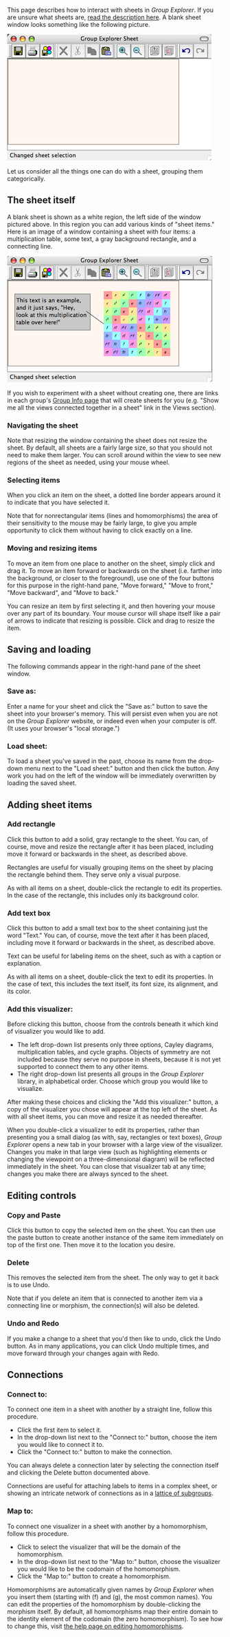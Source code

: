
This page describes how to interact with sheets in *Group Explorer*. If you
are unsure what sheets are, [read the description
here](rf-geterms.md#sheets). A blank sheet window looks something like the
following picture.

![A screenshot of a blank sheet](illustration-blanksheet.jpg)

Let us consider all the things one can do with a sheet, grouping them
categorically.

## The sheet itself

A blank sheet is shown as a white region, the left side of the window
pictured above. In this region you can add various kinds of "sheet items."
Here is an image of a window containing a sheet with four items: a
multiplication table, some text, a gray background rectangle, and a
connecting line.

![A screenshot of a sheet with four items](illustration-simplesheet.jpg)

If you wish to experiment with a sheet without creating one, there are links
in each group's [Group Info page](rf-um-groupwindow.md) that will create
sheets for you (e.g. "Show me all the views connected together in a sheet"
link in the Views section).

### Navigating the sheet

Note that resizing the window containing the sheet does not resize the
sheet. By default, all sheets are a fairly large size, so that you should
not need to make them larger.  You can scroll around within the view to see
new regions of the sheet as needed, using your mouse wheel.

### Selecting items

When you click an item on the sheet, a dotted line border appears around it
to indicate that you have selected it.

Note that for nonrectangular items (lines and homomorphisms) the area of
their sensitivity to the mouse may be fairly large, to give you ample
opportunity to click them without having to click exactly on a line.

### Moving and resizing items

To move an item from one place to another on the sheet, simply click and
drag it. To move an item forward or backwards on the sheet (i.e. farther
into the background, or closer to the foreground), use one of the four
buttons for this purpose in the right-hand pane, "Move forward," "Move to
front," "Move backward", and "Move to back."

You can resize an item by first selecting it, and then hovering your mouse
over any part of its boundary. Your mouse cursor will shape itself like a
pair of arrows to indicate that resizing is possible. Click and drag to
resize the item.

## Saving and loading

The following commands appear in the right-hand pane of the sheet window.

### Save as:

Enter a name for your sheet and click the "Save as:" button to save the
sheet into your browser's memory.  This will persist even when you are not
on the *Group Explorer* website, or indeed even when your computer is off.
(It uses your browser's "local storage.")

### Load sheet:

To load a sheet you've saved in the past, choose its name from the drop-down
menu next to the "Load sheet:" button and then click the button.  Any work
you had on the left of the window will be immediately overwritten by loading
the saved sheet.

## Adding sheet items

### Add rectangle

Click this button to add a solid, gray rectangle to the sheet.  You can, of
course, move and resize the rectangle after it has been placed, including
move it forward or backwards in the sheet, as described above.

Rectangles are useful for visually grouping items on the sheet by placing
the rectangle behind them.  They serve only a visual purpose.

As with all items on a sheet, double-click the rectangle to edit its
properties.  In the case of the rectangle, this includes only its background
color.

### Add text box

Click this button to add a small text box to the sheet containing just the
word "Text."  You can, of course, move the text after it has been placed,
including move it forward or backwards in the sheet, as described above.

Text can be useful for labeling items on the sheet, such as with a caption
or explanation.

As with all items on a sheet, double-click the text to edit its properties.
In the case of text, this includes the text itself, its font size, its
alignment, and its color.

### Add this visualizer:

Before clicking this button, choose from the controls beneath it which kind
of visualizer you would like to add.

 * The left drop-down list presents only three options, Cayley diagrams,
   multiplication tables, and cycle graphs. Objects of symmetry are not
   included because they serve no purpose in sheets, because it is not yet
   supported to connect them to any other items.
 * The right drop-down list presents all groups in the *Group Explorer*
   library, in alphabetical order.  Choose which group you would like to
   visualize.

After making these choices and clicking the "Add this visualizer:" button,
a copy of the visualizer you chose will appear at the top left of the sheet.
As with all sheet items, you can move and resize it as needed thereafter.

When you double-click a visualizer to edit its properties, rather than
presenting you a small dialog (as with, say, rectangles or text boxes),
*Group Explorer* opens a new tab in your browser with a large view of the
visualizer.  Changes you make in that large view (such as highlighting
elements or changing the viewpoint on a three-dimensional diagram) will be
reflected immediately in the sheet.  You can close that visualizer tab at
any time; changes you make there are always synced to the sheet.

## Editing controls

### Copy and Paste

Click this button to copy the selected item on the sheet.  You can then use
the paste button to create another instance of the same item immediately on
top of the first one.  Then move it to the location you desire.

### Delete

This removes the selected item from the sheet. The only way to get it back
is to use Undo.

Note that if you delete an item that is connected to another item via a
connecting line or morphism, the connection(s) will also be deleted.

### Undo and Redo

If you make a change to a sheet that you'd then like to undo, click the Undo
button.  As in many applications, you can click Undo multiple times, and
move forward through your changes again with Redo.

## Connections

### Connect to:

To connect one item in a sheet with another by a straight line, follow this
procedure.

 * Click the first item to select it.
 * In the drop-down list next to the "Connect to:" button, choose the item
   you would like to connect it to.
 * Click the "Connect to:" button to make the connection.

You can always delete a connection later by selecting the connection itself
and clicking the Delete button documented above.

Connections are useful for attaching labels to items in a complex sheet, or
showing an intricate network of connections as in a [lattice of
subgroups](rf-groupterms.md#lattice-of-subgroups).

### Map to:

To connect one visualizer in a sheet with another by a homomorphism, follow this procedure.

 * Click to select the visualizer that will be the domain of the
   homomorphism.
 * In the drop-down list next to the "Map to:" button, choose the visualizer
   you would like to be the codomain of the homomorphism.
 * Click the "Map to:" button to create a homomorphism.

Homomorphisms are automatically given names by *Group Explorer* when you
insert them (starting with \(f\) and \(g\), the most common names).  You can
edit the properties of the homomorphism by double-clicking the morphism
itself.  By default, all homomorphisms map their entire domain to the
identity element of the codomain (the zero homomorphism).  To see how to
change this, visit [the help page on editing
homomorphisms](rf-um-morphedit.md).
